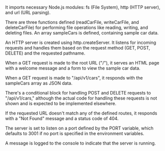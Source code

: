 



It imports necessary Node.js modules: fs (File System), http (HTTP server), and url (URL parsing).

There are three functions defined (readCarFile, writeCarFile, and deleteCarFile) for performing file operations like reading, writing, and deleting files.
An array sampleCars is defined, containing sample car data.

An HTTP server is created using http.createServer. It listens for incoming requests and handles them based on the request method (GET, POST, DELETE) and the requested pathname.

When a GET request is made to the root URL ("/"), it serves an HTML page with a welcome message and a form to view the sample car data.

When a GET request is made to "/api/v1/cars", it responds with the sampleCars array as JSON data.

There's a conditional block for handling POST and DELETE requests to "/api/v1/cars," although the actual code for handling these requests is not shown and is expected to be implemented elsewhere.

If the requested URL doesn't match any of the defined routes, it responds with a "Not Found" message and a status code of 404.

The server is set to listen on a port defined by the PORT variable, which defaults to 3001 if no port is specified in the environment variables. 

A message is logged to the console to indicate that the server is running.
